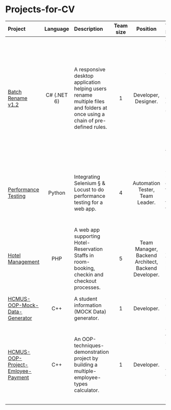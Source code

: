 # Projects-for-CV

| Project | Language | Description | Team size | Position | Technical Details | Achievement | Time spent | Ending month |
| :-- | :-: | :-- | :-: | :-: | :-- | :-- | :-: | :-: |
| [Batch Rename v1.2](https://github.com/arren16/Projects-for-CV/blob/main/Csharp%20WPF%20-%20Batch%20Rename/) | C# (.NET 6) | A responsive desktop application helping users rename multiple files and folders at once using a chain of pre-defined rules. | 1 | Developer, Designer. | C# WPF .NET 6; Regular Expression, Design Patterns: Singleton, Factory, Prototype, Builder, Converter, Template Class, Delegate & Event, and Dependency Injection (plugin architecture using DLL). | Knowledge of C# (.NET 6) and WPF UI fundamentals | About 2 weeks | 02/2024 |
| [Performance Testing](https://github.com/arren16/Projects-for-CV/blob/main/Python%20Locust%20-%20Performance%20Testing/) | Python | Integrating Selenium § & Locust to do performance testing for a web app. | 4 | Automation Tester, Team Leader. | Python, Selenium with remote debugging technique, Locust load testing framework, Delegate & Event pattern. | Knowledge of performance testing, Python, Seleniun and Locust | About 1 month | 11/2023 |
| [Hotel Management](https://github.com/arren16/Projects-for-CV/blob/main/PHP%20-%20Hotel%20Management/) | PHP | A web app supporting Hotel-Reservation Staffs in room- booking, checkin and checkout processes. | 5 | Team Manager, Backend Architect, Backend Developer. | PHP, 3-layer Model, OOP, XAMPP, ngrok, JSON based API, MySQL, etc. | Knowledge of 3-layer model and API versioning | About 1 month | 01/2023 |
| [HCMUS-OOP-Mock-Data-Generator](https://github.com/arren16/Projects-for-CV/blob/main/C++%20-%20Object%20Oriented%20Programming/HCMUS-OOP-Mock-Data-Generator/) | C++ | A student information (MOCK Data) generator. | 1 | Developer. | C++, OOP, Converter Pattern, randomization. | Knowledge of how randomization in computers works. | About 2 weeks. | 04/2022 |
| [HCMUS-OOP-Project-Emloyee-Payment](https://github.com/arren16/Projects-for-CV/blob/main/C++%20-%20Object%20Oriented%20Programming/HCMUS-OOP-Project-Emloyee-Payment/) | C++ | An OOP-techniques-demonstration project by building a multiple-employee-types calculator. | 1 | Developer. | OOP techniques, such as: Inheritance, Polymorphism, Encapsulation, Abstraction, and Design Patterns (Factory, Prototype, Singleton). | Knowledge of OOP. | About 1 week. | 04/2022 |
